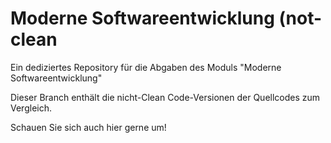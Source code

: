 # Moderne Softwareentwicklung (not-clean
Ein dediziertes Repository für die Abgaben des Moduls "Moderne Softwareentwicklung"

Dieser Branch enthält die nicht-Clean Code-Versionen der Quellcodes zum Vergleich.

Schauen Sie sich auch hier gerne um!
